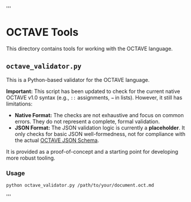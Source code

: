 '''
# OCTAVE Tools

This directory contains tools for working with the OCTAVE language.

## `octave_validator.py`

This is a Python-based validator for the OCTAVE language.

**Important:** This script has been updated to check for the current native OCTAVE v1.0 syntax (e.g., `::` assignments, `→` in lists). However, it still has limitations:

*   **Native Format:** The checks are not exhaustive and focus on common errors. They do not represent a complete, formal validation.
*   **JSON Format:** The JSON validation logic is currently a **placeholder**. It only checks for basic JSON well-formedness, not for compliance with the actual [OCTAVE JSON Schema](../json/JSON_SCHEMA.md).

It is provided as a proof-of-concept and a starting point for developing more robust tooling.

### Usage

```bash
python octave_validator.py /path/to/your/document.oct.md
```
'''
